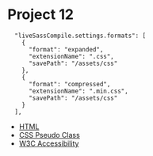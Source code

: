 # Project 12
```
  "liveSassCompile.settings.formats": [
    {
      "format": "expanded",
      "extensionName": ".css",
      "savePath": "/assets/css"
    },
    {
      "format": "compressed",
      "extensionName": ".min.css",
      "savePath": "/assets/css"
    }
  ],
```

- [HTML <table>](https://codepen.io/behshad/pen/LYGgNPg)
- [CSS Pseudo Class](https://codepen.io/behshad/pen/jKjPJa)
- [W3C Accessibility](https://codepen.io/behshad/pen/rNPMKgK)